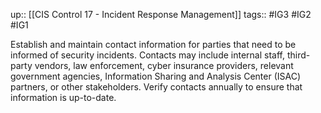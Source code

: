 up:: [[CIS Control 17 - Incident Response Management]]
tags:: #IG3 #IG2 #IG1

Establish and maintain contact information for parties that need to be informed of security incidents. Contacts may include internal staff, third-party vendors, law enforcement, cyber insurance providers, relevant government agencies, Information Sharing and Analysis Center (ISAC) partners, or other stakeholders. Verify contacts annually to ensure that information is up-to-date.